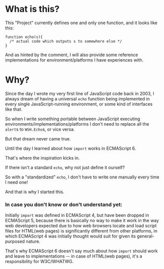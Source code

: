 # What is this?

This "Project" currently defines one and only one function, and it looks like this:
```
function echo(s){
  /* actual code which outputs s to somewhere else */
}
```

And as hinted by the comment, I will also provide some reference implementations for environment/platforms I have experiences with.

# Why?

Since the day I wrote my very first line of JavaScript code back in 2003, I always dream of having a universal ```echo``` function being implemented in every single JavaScript-running environment, or some kind of interfaces like that.

So when I write something portable between JavaScript executing environments/implementations/platforms I don't need to replace all the ```alert```s to ```WSH.Echo```s, or vice versa.

But that dream never came true.

Until the day I learned about how ```import``` works in ECMAScript 6.

That's where the inspiration kicks in.

If there isn't a standard ```echo```, why not just define it ourself?

So with a "standardized" ```echo```, I don't have to write one manually every time I need one!

And that is why I started this.

### In case you don't know or don't understand yet:

Initially ```import``` was defined in ECMAScript 4, but have been dropped in ECMAScript 5, because there is basically no way to make it work in the way web developers expected due to how web browsers locate and load script files for HTML(web pages) is significantly different from other platforms, in which ECMAScript 4 was initially thought would suit for given its general-purposed nature.

That's why ECMAScript 6 doesn't say much about how ```import``` should work and leave to implementations -- in case of HTML(web pages), it's a responsibility for W3C/WHATWG.
